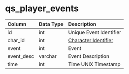 # qs_player_events

| Column | Data Type | Description |
| :--- | :--- | :--- |
| id | int | Unique Event Identifier |
| char_id | int | [Character Identifier](../../../schema/categories/characters/character_data.md) |
| event | int | Event |
| event_desc | varchar | Event Description |
| time | int | Time UNIX Timestamp |

